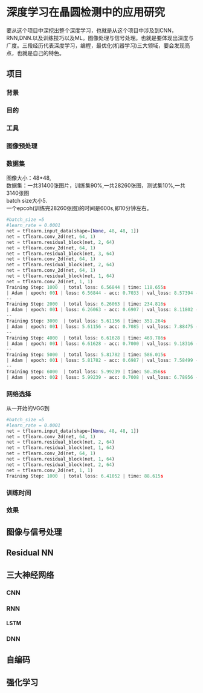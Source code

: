 # 深度学习在晶圆检测中的应用研究

要从这个项目中深挖出整个深度学习，也就是从这个项目中涉及到CNN，RNN,DNN.以及训练技巧以及ML。图像处理与信号处理。也就是要体现出深度与广度。三段经历代表深度学习，编程，最优化\(机器学习\)三大领域，要会发现亮点，也就是自己的特色。

## 项目

### 背景

### 目的

### 工具

### 图像预处理

### 数据集

图像大小：48\*48,  
数据集：一共31400张图片，训练集90%,一共28260张图，测试集10%,一共3140张图  
batch size大小5.  
一个epcoh\(训练完28260张图\)的时间是600s,即10分钟左右。

```python
#batch_size =5
#learn_rate = 0.0001
net = tflearn.input_data(shape=[None, 48, 48, 1])
net = tflearn.conv_2d(net, 64, 1)
net = tflearn.residual_block(net, 2, 64)
net = tflearn.conv_2d(net, 64, 1)
net = tflearn.residual_block(net, 3, 64)
net = tflearn.conv_2d(net, 64, 1)
net = tflearn.residual_block(net, 2, 64)
net = tflearn.conv_2d(net, 64, 1)
net = tflearn.residual_block(net, 1, 64)
net = tflearn.conv_2d(net, 1, 1)
Training Step: 1000  | total loss: 6.56844 | time: 118.655s
| Adam | epoch: 001 | loss: 6.56844 - acc: 0.7033 | val_loss: 8.57394 - val_acc: 0.6723 -- iter: 05000/28260
--
Training Step: 2000  | total loss: 6.26063 | time: 234.816s
| Adam | epoch: 001 | loss: 6.26063 - acc: 0.6907 | val_loss: 8.11802 - val_acc: 0.6762 -- iter: 10000/28260
--
Training Step: 3000  | total loss: 5.61156 | time: 351.264s
| Adam | epoch: 001 | loss: 5.61156 - acc: 0.7085 | val_loss: 7.88475 - val_acc: 0.6794 -- iter: 15000/28260
--
Training Step: 4000  | total loss: 6.61628 | time: 469.786s
| Adam | epoch: 001 | loss: 6.61628 - acc: 0.7000 | val_loss: 9.18316 - val_acc: 0.6804 -- iter: 20000/28260
--
Training Step: 5000  | total loss: 5.81782 | time: 586.015s
| Adam | epoch: 001 | loss: 5.81782 - acc: 0.6987 | val_loss: 7.58499 - val_acc: 0.6852 -- iter: 25000/28260
--
Training Step: 6000  | total loss: 5.99239 | time: 50.356ss
| Adam | epoch: 002 | loss: 5.99239 - acc: 0.7008 | val_loss: 6.78956 - val_acc: 0.6852 -- iter: 01740/28260
```

### 网络选择

从一开始的VGG到

```py
#batch_size =5
#learn_rate = 0.0001
net = tflearn.input_data(shape=[None, 48, 48, 1])
net = tflearn.conv_2d(net, 64, 1)
net = tflearn.residual_block(net, 2, 64)
net = tflearn.residual_block(net, 1, 64)
net = tflearn.conv_2d(net, 64, 1)
net = tflearn.residual_block(net, 1, 64)
net = tflearn.residual_block(net, 2, 64)
net = tflearn.conv_2d(net, 1, 1)
Training Step: 1000  | total loss: 6.41052 | time: 88.615s
```

### 训练时间

### 效果

## 图像与信号处理

## Residual NN

## 三大神经网络

### CNN

### RNN

#### LSTM

### DNN

## 自编码

## 强化学习



